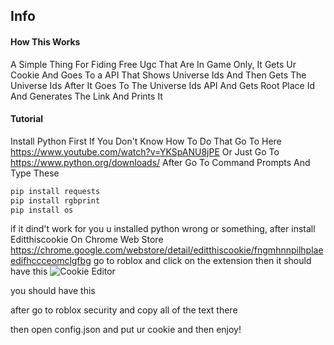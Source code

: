 ## Info
#### How This Works 

A Simple Thing For Fiding Free Ugc That Are In Game Only, It Gets Ur Cookie And Goes To a API That Shows Universe Ids And Then Gets The Universe Ids After It Goes To The Universe Ids API And Gets Root Place Id And Generates The Link And Prints It

#### Tutorial

Install Python First
If You Don't Know How To Do That
Go To Here https://www.youtube.com/watch?v=YKSpANU8jPE
Or Just Go To https://www.python.org/downloads/
After Go To Command Prompts And Type These
```python
pip install requests 
pip install rgbprint
pip install os
```
if it dind't work for you u installed python wrong or something,
after install Editthiscookie On Chrome Web Store
https://chrome.google.com/webstore/detail/editthiscookie/fngmhnnpilhplaeedifhccceomclgfbg
go to roblox and 
click on the extension then it should have this
![Cookie Editor](https://cdn.discordapp.com/attachments/1118550025719529543/1121845891578482798/image.png)

you should have this

after go to roblox security and copy all of the text there

then open config.json and put ur cookie and then enjoy!
